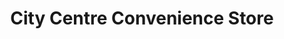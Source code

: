 ---
title: "City Centre Convenience Store"
url: /colchester/city-centre-convenience-store/
shop: convenience
---